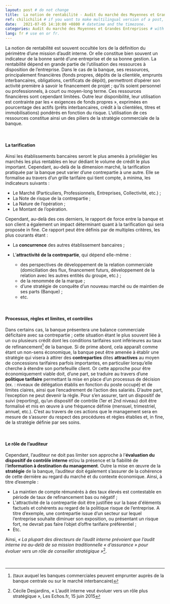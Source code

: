 ```yaml
---
layout: post # do not change
title:  La notion de rentabilité - Audit du marché des Moyennes et Grandes Entreprises" # post title
ref: chilichili4 # if you want to make multilingual version of a post, you will use a same "reference".
date:   2021-07-05 14:10:00 +0800 # datetime and the timezone.
categories: Audit du marché des Moyennes et Grandes Entreprises # with the filename, this consists a url.
lang: fr # use en or fr.
---
```


La notion de rentabilité est souvent occultée lors de la définition du périmètre d’une mission d’audit interne. Or elle constitue bien souvent un indicateur de la bonne santé d’une entreprise et de sa bonne gestion. La rentabilité dépend en grande partie de l’utilisation des ressources à disposition de l’entreprise.
Dans le cas de la banque, ses ressources, principalement financières (fonds propres, dépôts de la clientèle, emprunts interbancaires, obligations, certificats de dépôt), permettront d’opérer son activité première à savoir le financement de projet ; qu’ils soient personnel ou professionnels, à court ou moyen-long terme. Ces ressources financières sont cependant limitées. Outre leur disponibilité, leur utilisation est contrainte par les « exigences de fonds propres », exprimées en pourcentage des actifs (prêts interbancaires, crédit à la clientèles, titres et immobilisations) pondérés en fonction du risque. L’utilisation de ces ressources constitue ainsi un des piliers de la stratégie commerciale de la banque.

  <p>&nbsp;</p>  

#### **La tarification**
Ainsi les établissements bancaires seront le plus amenés à privilégier les marchés les plus rentables en leur dédiant le volume de crédit le plus important. Cependant, au-delà de la dimension marché, la tarification pratiquée par la banque peut varier d’une contrepartie à une autre. Elle se formalise au travers d’un grille tarifaire qui tient compte, à minima, les indicateurs suivants :

- Le Marché (Particuliers, Professionnels, Entreprises, Collectivité, etc.) ;
- La Note de risque de la contrepartie ;
- La Nature de l’opération ;
- Le Montant de l’opération.

Cependant, au-delà des ces derniers, le rapport de force entre la banque et son client a également un impact déterminant quant à la tarification qui sera proposée in fine. Ce rapport peut être définis par de multiples critères, les plus courants étant :

- La **concurrence** des autres établissement bancaires ;
- L’**attractivité de la contrepartie**, qui dépend elle-même :
    - des perspectives de développement de la relation commerciale (domiciliation des flux, financement futurs, développement de la relation avec les autres entités du groupe, etc.) ;
    - de la renommée de la marque ;
    - d’une stratégie de conquête d’un nouveau marché ou de maintien de ses parts (Banque) ;
    - etc.

  <p>&nbsp;</p>  

#### **Processus, règles et limites, et contrôles**
Dans certains cas, la banque présentera une balance commerciale déficitaire avec sa contrepartie ; cette situation étant le plus souvent liée à un ou plusieurs crédit dont les conditions tarifaires sont inférieures au taux de refinancement[^bignote1] de la banque. Si de prime abord, cela apparaît comme étant un non-sens économique, la banque peut être amenée à établir une stratégie qui visera à attirer des **contreparties** dites **attractives** au moyen de concessions tarifaires parfois importantes, en particulier lorsqu’elle cherche à étendre son portefeuille client.
Or cette approche pour être économiquement viable doit, d’une part, se traduire au travers d’une **politique tarifaire** permettant la mise en place d’un processus de décision (ex. : niveaux de délégation établis en fonction du poste occupé) et de limites claires, ainsi que l’encadrement de l’action des salariés.
D’autre part, l’exception ne peut devenir la règle. Pour s’en assurer, tant un dispositif de suivi (reporting), qu’un dispositif de contrôle (1er et 2nd niveau) doit être formalisé et mis en œuvre à une fréquence définie (mensuel, trimestriel, annuel, etc.). C’est au travers de ces actions que le management sera en mesure de s’assurer du respect des procédures et règles établies et, in fine, de la stratégie définie par ses soins.

  <p>&nbsp;</p>  

#### **Le rôle de l’auditeur**
Cependant, l’auditeur ne doit pas limiter son approche à l’**évaluation du dispositif de contrôle interne** et/ou la présence et la fiabilité de l’**information à destination du management**. Outre la mise en œuvre de la **stratégie** de la banque, l’auditeur doit également s’assurer de la cohérence de cette dernière au regard du marché et du contexte économique. Ainsi, à titre d’exemple :

- La maintien de compte rémunérés à des taux élevés est contestable en période de taux de refinancement bas ou négatif ;
- L'attractivité de la contrepartie doit être justifiée sur la base d'éléments factuels et cohérents au regard de la politique risque de l’entreprise. A titre d’exemple, une contrepartie issue d’un secteur sur lequel l’entreprise souhaite diminuer son exposition, ou présentant un risque fort, ne devrait pas faire l’objet d’offre tarifaire préférentiel ;
- Etc.

Ainsi, *« La plupart des directeurs de l’audit interne prévoient que l’audit interne ira au-delà de sa mission traditionnelle « d’assurance » pour évoluer vers un rôle de conseiller stratégique »*[^bignote2].

  <p>&nbsp;</p>  

[^bignote1]: (taux auquel les banques commerciales peuvent emprunter auprès de la banque centrale ou sur le marché interbancaire)
[^bignote2]: Cécile Desjardins, « L’audit interne veut évoluer vers un rôle plus stratégique », Les Echos.fr, 15 juin 2015


